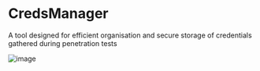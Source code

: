 # CredsManager

A tool designed for efficient organisation and secure storage of credentials gathered during penetration tests

![image](https://github.com/Leo4j/CredsManager/assets/61951374/0d0cdcc0-d49f-46bb-b195-9f030813b474)
